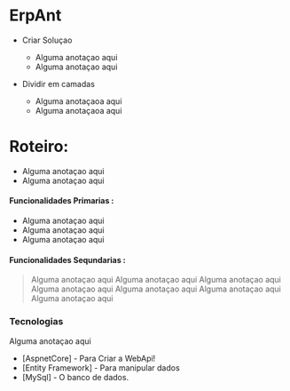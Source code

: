  # ErpAnt 

- Criar Soluçao

  - Alguma anotaçao aqui
  - Alguma anotaçao aqui

- Dividir em camadas

  - Alguma anotaçaoa aqui
  - Alguma anotaçaoa aqui  

# Roteiro:

  - Alguma anotaçao aqui
  - Alguma anotaçao aqui


#### Funcionalidades Primarias :
  - Alguma anotaçao aqui
  - Alguma anotaçao aqui
  - Alguma anotaçao aqui

#### Funcionalidades Sequndarias :
>  Alguma anotaçao aqui
>  Alguma anotaçao aqui
>  Alguma anotaçao aqui
>  Alguma anotaçao aqui
>  Alguma anotaçao aqui
>  Alguma anotaçao aqui
>  Alguma anotaçao aqui


### Tecnologias

Alguma anotaçao aqui

* [AspnetCore] - Para Criar a WebApi!
* [Entity Framework] - Para manipular dados
* [MySql] - O banco de dados. 